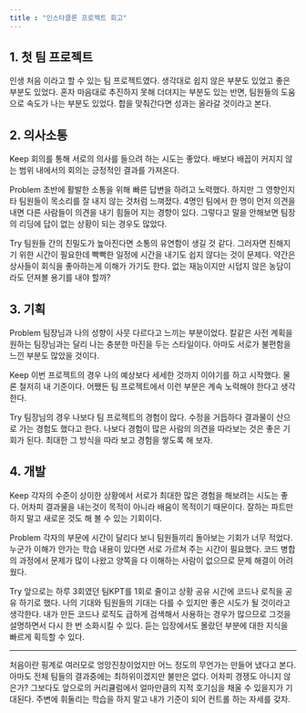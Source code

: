 ```yaml
---
title : "인스타클론 프로젝트 회고"
---
```


## 1. 첫 팀 프로젝트
인생 처음 이라고 할 수 있는 팀 프로젝트였다. 생각대로 쉽지 않은 부분도 있었고 좋은 부분도 있었다. 
혼자 마음대로 추진하지 못해 더뎌지는 부분도 있는 반면, 팀원들의 도움으로 속도가 나는 부분도 있었다. 
합을 맞춰간다면 성과는 올라갈 것이라고 본다.

## 2. 의사소통
Keep
회의를 통해 서로의 의사를 들으려 하는 시도는 좋았다. 배보다 배꼽이 커지지 않는 범위 내에서의 회의는 긍정적인 결과를 가져온다.

Problem
초반에 활발한 소통을 위해 빠른 답변을 하려고 노력했다. 하지만 그 영향인지 타 팀원들이 목소리를 잘 내지 않는 것처럼 느껴졌다. 
4명인 팀에서 한 명이 먼저 의견을 내면 다른 사람들이 의견을 내기 힘들어 지는 경향이 있다. 
그렇다고 말을 안해보면 팀장의 리딩에 답이 없는 상황이 되는 경우도 많았다.

Try
팀원들 간의 친밀도가 높아진다면 소통의 유연함이 생길 것 같다. 
그러자면 친해지기 위한 시간이 필요한데 빡빡한 일정에 시간을 내기도 쉽지 않다는 것이 문제다.
약간은 상사들이 회식을 좋아하는게 이해가 가기도 한다. 
없는 재능이지만 시덥지 않은 농담이라도 던져볼 용기를 내야 할까?

## 3. 기획
Problem
팀장님과 나의 성향이 사뭇 다르다고 느끼는 부분이었다. 
칼같은 사전 계획을 원하는 팀장님과는 달리 나는 충분한 마진을 두는 스타일이다.
아마도 서로가 불편함을 느낀 부분도 많았을 것이다.

Keep
이번 프로젝트의 경우 나의 예상보다 세세한 것까지 이야기를 하고 시작했다. 물론 철저히 내 기준이다.
어쨌든 팀 프로젝트에서 이런 부분은 계속 노력해야 한다고 생각한다. 

Try
팀장님의 경우 나보다 팀 프로젝트의 경험이 많다. 수정을 거듭하다 결과물이 산으로 가는 경험도 했다고 한다.
나보다 경험이 많은 사람의 의견을 따라보는 것은 좋은 기회가 된다. 최대한 그 방식을 따라 보고 경험을 쌓도록 해 보자.

## 4. 개발
Keep
각자의 수준이 상이한 상황에서 서로가 최대한 많은 경험을 해보려는 시도는 좋다. 
어차피 결과물을 내는것이 목적이 아니라 배움이 목적이기 때문이다. 
잘하는 파트만 하지 말고 새로운 것도 해 볼 수 있는 기회이다.

Problem
각자의 부문에 시간이 달리다 보니 팀원들끼리 돌아보는 기회가 너무 적었다.
누군가 이해가 안가는 학습 내용이 있다면 서로 가르쳐 주는 시간이 필요했다.
코드 병합의 과정에서 문제가 많이 나왔고 양쪽을 다 이해하는 사람이 없으므로 문제 해결이 어려웠다.

Try
앞으로는 하루 3회였던 팀KPT를 1회로 줄이고 상황 공유 시간에 코드나 로직을 공유 하기로 했다. 
나의 기대와 팀원들의 기대는 다를 수 있지만 좋은 시도가 될 것이라고 생각한다. 
내가 만든 코드나 로직도 급하게 검색해서 사용하는 경우가 많으므로 그것을 설명하면서 다시 한 번 소화시킬 수 있다.
듣는 입장에서도 몰랐던 부분에 대한 지식을 빠르게 획득할 수 있다. 

----

처음이란 핑계로 여러모로 엉망진창이었지만 어느 정도의 무언가는 만들어 냈다고 본다.
아마도 전체 팀들의 결과중에는 최하위이겠지만 불만은 없다. 어차피 경쟁도 아니지 않은가?
그보다도 앞으로의 커리큘럼에서 얼마만큼의 지적 호기심을 채울 수 있을지가 기대된다. 
주변에 휘둘리는 학습을 하지 말고 내가 기준이 되어 컨트롤 하는 자세를 갖자. 







